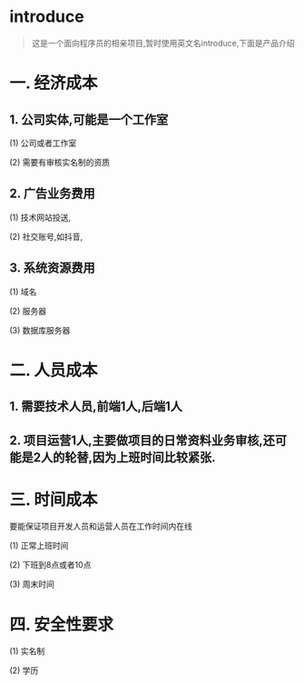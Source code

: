 # introduce
> 这是一个面向程序员的相亲项目,暂时使用英文名introduce,下面是产品介绍

# 一. 经济成本
## 1. 公司实体,可能是一个工作室

(1) 公司或者工作室

(2) 需要有审核实名制的资质

## 2. 广告业务费用

(1) 技术网站投送,

(2) 社交账号,如抖音,

## 3. 系统资源费用

(1) 域名

(2) 服务器

(3) 数据库服务器

# 二. 人员成本
## 1. 需要技术人员,前端1人,后端1人

## 2. 项目运营1人,主要做项目的日常资料业务审核,还可能是2人的轮替,因为上班时间比较紧张.
# 三. 时间成本
要能保证项目开发人员和运营人员在工作时间内在线

(1) 正常上班时间

(2) 下班到8点或者10点

(3) 周末时间

# 四. 安全性要求
(1) 实名制

(2) 学历

